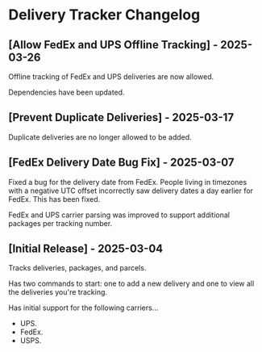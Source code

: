# Delivery Tracker Changelog

## [Allow FedEx and UPS Offline Tracking] - 2025-03-26

Offline tracking of FedEx and UPS deliveries are now allowed.

Dependencies have been updated.

## [Prevent Duplicate Deliveries] - 2025-03-17

Duplicate deliveries are no longer allowed to be added.

## [FedEx Delivery Date Bug Fix] - 2025-03-07

Fixed a bug for the delivery date from FedEx.  People living in timezones with a negative UTC offset incorrectly saw
delivery dates a day earlier for FedEx.  This has been fixed.

FedEx and UPS carrier parsing was improved to support additional packages per tracking number.

## [Initial Release] - 2025-03-04

Tracks deliveries, packages, and parcels.

Has two commands to start: one to add a new delivery and one to view all the deliveries you're tracking.

Has initial support for the following carriers...
- UPS.
- FedEx.
- USPS.
